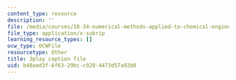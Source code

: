```yaml
---
content_type: resource
description: ''
file: /media/courses/10-34-numerical-methods-applied-to-chemical-engineering-fall-2015/b48aed3f6f6329bcc9284473d57a92b0_LHBQ5Z4CtwA.srt
file_type: application/x-subrip
learning_resource_types: []
ocw_type: OCWFile
resourcetype: Other
title: 3play caption file
uid: b48aed3f-6f63-29bc-c928-4473d57a92b0
---
```

